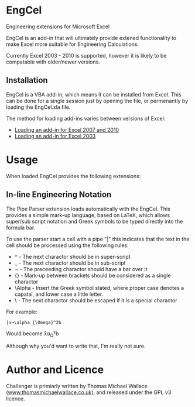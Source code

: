 EngCel
======

Engineering extensions for Microsoft Excel

EngCel is an add-in that will ultimately provide extened functionality to make Excel more suitable for Engineering Calculations.

Currently Excel 2003 - 2010 is supported, however it is likely to be compatable with older/newer versions.

Installation
------------

EngCel is a VBA add-in, which means it can be installed from Excel. This can be done for a single session just by opening the file, or permenantly by loading the EngCel.xla file.

The method for loading add-ins varies between versions of Excel:
<ul>
<li><a href="http://office.microsoft.com/en-us/excel-help/load-or-unload-add-in-programs-HP010096834.aspx#BMexceladdin">Loading an add-in for Excel 2007 and 2010</a></li>
<li><a href="http://office.microsoft.com/en-us/excel-help/load-or-unload-add-in-programs-HP005203732.aspx">Loading an add-in for Excel 2003</a></li>
</ul>

Usage
=====

When loaded EngCel provides the following extensions:

In-line Engineering Notation
----------------------------

The Pipe Parser extension loads automatically with the EngCel. This provides a simple mark-up language, based on LaTeX, which allows super/sub script notation and Greek symbols to be typed directly into the formula bar.

To use the parser start a cell with a pipe "|" this indicates that the text in the cell should be processed using the following rules:

* ^ - The next charactor should be in super-script
* _ - The next charactor should be in sub-script
* ¬ - The preceeding charactor should have a bar over it
* {} - Mark-up between brackets should be considered as a single charactor
* \Alpha - Insert the Greek symbol stated, where proper case denotes a capatal, and lower case a little letter.
* \ - The next charactor should be escaped if it is a special charactor

For example:

```
|x¬\alpha_{\Omega}^2b
```

Would become x̄α<sub>Ω</sub>&sup2;b

Although why you'd want to write that, I'm really not sure.


Author and Licence
==================

Challenger is primiarly written by Thomas Michael Wallace (www.thomasmichaelwallace.co.uk), and released under the GPL v3 licence.